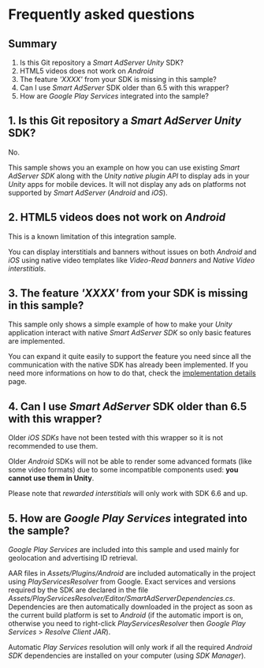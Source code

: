 # Frequently asked questions

## Summary

1. Is this Git repository a _Smart AdServer Unity_ SDK?
2. HTML5 videos does not work on _Android_
3. The feature _'XXXX'_ from your SDK is missing in this sample?
4. Can I use _Smart AdServer_ SDK older than 6.5 with this wrapper?
5. How are _Google Play Services_ integrated into the sample?

## 1. Is this Git repository a _Smart AdServer Unity_ SDK?

No.

This sample shows you an example on how you can use existing _Smart AdServer SDK_ along with the _Unity native plugin API_ to display ads in your _Unity_ apps for mobile devices. It will not display any ads on platforms not supported by _Smart AdServer_ (_Android_ and _iOS_).

## 2. HTML5 videos does not work on _Android_

This is a known limitation of this integration sample.

You can display interstitials and banners without issues on both _Android_ and _iOS_ using native video templates like _Video-Read banners_ and _Native Video interstitials_.

## 3. The feature _'XXXX'_ from your SDK is missing in this sample?

This sample only shows a simple example of how to make your _Unity_ application interact with native _Smart AdServer SDK_ so only basic features are implemented.

You can expand it quite easily to support the feature you need since all the communication with the native SDK has already been implemented. If you need more informations on how to do that, check the [implementation details](implementation.md) page.

## 4. Can I use _Smart AdServer_ SDK older than 6.5 with this wrapper?

Older _iOS SDKs_ have not been tested with this wrapper so it is not recommended to use them.

Older _Android_ SDKs will not be able to render some advanced formats (like some video formats) due to some incompatible components used: **you cannot use them in Unity**.

Please note that _rewarded interstitials_ will only work with SDK 6.6 and up.

## 5. How are _Google Play Services_ integrated into the sample?

_Google Play Services_ are included into this sample and used mainly for geolocation and advertising ID retrieval.

AAR files in _Assets/Plugins/Android_ are included automatically in the project using _PlayServicesResolver_ from Google. Exact services and versions required by the SDK are declared in the file _Assets/PlayServicesResolver/Editor/SmartAdServerDependencies.cs_. Dependencies are then automatically downloaded in the project as soon as the current build platform is set to _Android_ (if the automatic import is on, otherwise you need to right-click _PlayServicesResolver_ then _Google Play Services_ > _Resolve Client JAR_).

Automatic _Play Services_ resolution will only work if all the required _Android SDK_ dependencies are installed on your computer (using _SDK Manager_).
